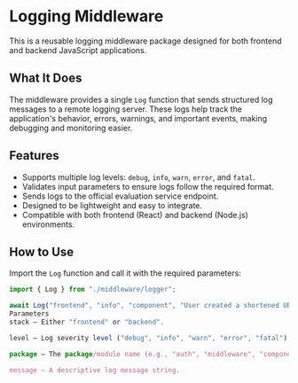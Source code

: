 # Logging Middleware

This is a reusable logging middleware package designed for both frontend and backend JavaScript applications.

## What It Does

The middleware provides a single `Log` function that sends structured log messages to a remote logging server. These logs help track the application's behavior, errors, warnings, and important events, making debugging and monitoring easier.

## Features

- Supports multiple log levels: `debug`, `info`, `warn`, `error`, and `fatal`.
- Validates input parameters to ensure logs follow the required format.
- Sends logs to the official evaluation service endpoint.
- Designed to be lightweight and easy to integrate.
- Compatible with both frontend (React) and backend (Node.js) environments.

## How to Use

Import the `Log` function and call it with the required parameters:

```js
import { Log } from "./middleware/logger";

await Log("frontend", "info", "component", "User created a shortened URL.");
Parameters
stack — Either "frontend" or "backend".

level — Log severity level ("debug", "info", "warn", "error", "fatal").

package — The package/module name (e.g., "auth", "middleware", "component").

message — A descriptive log message string.